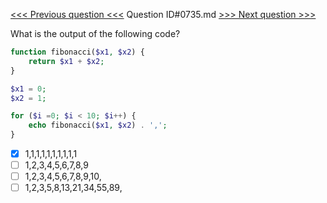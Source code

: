 [<<< Previous question <<<](0734.md)  Question ID#0735.md  [>>> Next question >>>](0736.md) 

What is the output of the following code?
```php
function fibonacci($x1, $x2) {
	return $x1 + $x2;
}

$x1 = 0;
$x2 = 1;

for ($i =0; $i < 10; $i++) {
	echo fibonacci($x1, $x2) . ',';
}
```

- [x] 1,1,1,1,1,1,1,1,1,1
- [ ] 1,2,3,4,5,6,7,8,9
- [ ] 1,2,3,4,5,6,7,8,9,10,
- [ ] 1,2,3,5,8,13,21,34,55,89,
